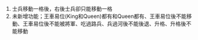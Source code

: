 1. 士兵移動一格後，右後士兵卻只能移動一格
2. 未新增功能；王車易位(King和Queen)都有和Queen都有、王車易位後不能移動、王車易位後不能被將軍、吃過路兵、兵過河後不能後退、升格、升格後不能移動